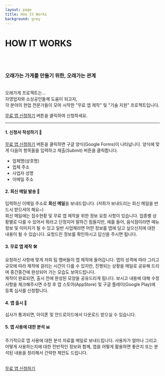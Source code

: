 ```yaml
---
layout: page
title: How It Works
background: grey
---
```


# HOW IT WORKS
<br><br>
### 오래가는 가게를 만들기 위한, 오래가는 관계
<br>
오래가게 프로젝트는...<br>
자영업자와 소상공인들께 도움이 되고자,<br>
각 분야의 현업 전문가들이 모여 시작한 "무료 앱 제작" 및 "기술 지원" 프로젝트입니다.

<a href="https://forms.gle/D4HUKKyKvB5JuoAh7" target="_blank" rel="noopener noreferrer">무료 앱 신청하기</a> 버튼을 클릭하여 신청하세요.

---

#### 1. 신청서 작성하기 📝

<a href="https://forms.gle/D4HUKKyKvB5JuoAh7" target="_blank" rel="noopener noreferrer">무료 앱 신청하기</a> 버튼을 클릭하면 구글 양식(Google Forms)이 나타납니다. 양식에 맞게 다음의 항목들을 입력하고 제출(Submit) 버튼을 클릭합니다.
* 업체명(상호명)
* 업체 주소
* 사업자 성명
* 이메일 주소

#### 2. 회신 메일 발송 📧
입력하신 이메일 주소로 **회신 메일**을 보내드립니다. (저희가 보내드리는 회신 메일을 반드시 받으셔야 해요~)<br>회신 메일에는 접수현황 및 무료 앱 제작을 위한 정보 요청 사항이 있습니다. 업종별 상황별로 다를 수 있어서 뭐라고 단정지어 말하긴 힘들지만, 예를 들어, 음식점이라면 메뉴 정보 및 이미지가 될 수 있고 일반 사업체라면 어떤 정보를 앱에 담고 싶으신지에 대한 내용이 될 수 있습니다. 요청드린 정보를 확인하시고 답신을 주시면 됩니다.    

#### 3. 무료 앱 제작 🛠️
요청하신 사항에 맞게 저희 팀 멤버들이 앱 제작에 들어갑니다. 앱의 성격에 따라 그리고 규모에 따라 제작에 걸리는 시간이 다를 수 있지만, 진행되는 상황을 메일로 공유해 드리며 중간중간에 완성되어 가는 모습도 보여드립니다.<br>
제작이 완료되면, 출시 전에 완성된 모양을 공유드리게 됩니다. 보시고 내용에 대해 수정 사항을 체크해주시면 수정 후 앱 스토어(AppStore) 및 구글 플레이(Google Play)에 등록 심사를 신청합니다.

#### 4. 앱 출시 🎉
심사가 통과되면, 아이폰 및 안드로이드에서 다운로드 받으실 수 있습니다. 

#### 5. 앱 사용에 대한 분석 📊
주기적으로 앱 사용에 대한 분석 자료를 메일로 보내드립니다. 사용자가 얼마나 그리고 어떻게 사용하는지에 대한 전반적인 정보와 함께, 앱을 어떻게 활용하면 좋은지 또는 분석된 내용을 정리해서 간략한 제안도 드립니다.

<br>
<div class="col-lg-12 text-center"> 
    <a class="btn btn-primary btn-xl text-uppercase js-scroll-trigger" style="width: 250px;" href="https://forms.gle/D4HUKKyKvB5JuoAh7" target="_blank" rel="noopener noreferrer">무료 앱 신청하기</a>
</div>
<br>
